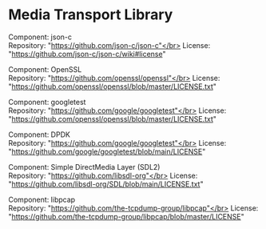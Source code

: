 # Media Transport Library

Component: json-c</br>
Repository: "https://github.com/json-c/json-c"</br>
License: "https://github.com/json-c/json-c/wiki#license"

Component: OpenSSL</br>
Repository: "https://github.com/openssl/openssl"</br>
License: "https://github.com/openssl/openssl/blob/master/LICENSE.txt"

Component: googletest</br>
Repository: "https://github.com/google/googletest"</br>
License: "https://github.com/openssl/openssl/blob/master/LICENSE.txt"

Component: DPDK</br>
Repository: "https://github.com/google/googletest"</br>
License: "https://github.com/google/googletest/blob/main/LICENSE"

Component: Simple DirectMedia Layer (SDL2)</br>
Repository: "https://github.com/libsdl-org"</br>
License: "https://github.com/libsdl-org/SDL/blob/main/LICENSE.txt"

Component: libpcap</br>
Repository: "https://github.com/the-tcpdump-group/libpcap"</br>
License: "https://github.com/the-tcpdump-group/libpcap/blob/master/LICENSE"
